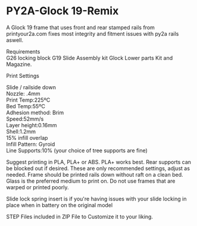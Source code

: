 # PY2A-Glock 19-Remix
A Glock 19 frame that uses front and rear stamped rails from printyour2a.com fixes most integrity and fitment issues with py2a rails aswell.

Requirements  
G26 locking block
G19 Slide Assembly kit
Glock Lower parts Kit and Magazine.

Print Settings  

Slide / railside down  
Nozzle: .4mm  
Print Temp:225ºC  
Bed Temp:55ºC  
Adhesion method: Brim  
Speed:52mm/s  
Layer height:0.16mm  
Shell:1.2mm  
15% infill overlap  
Infill Pattern: Gyroid  
Line Supports:10% (your choice of tree supports are fine)  

Suggest printing in PLA, PLA+ or ABS. PLA+ works best. 
Rear supports can be blocked out if desired. These are only recommended settings, adjust as needed. Frame should be printed rails down without raft on a clean bed. Glass is the preferred medium to print on. Do not use frames that are warped or printed poorly. 

Slide lock spring insert is if you're having issues with your slide locking in place when in battery on the original model

STEP Files included in ZIP File to Customize it to your liking.
